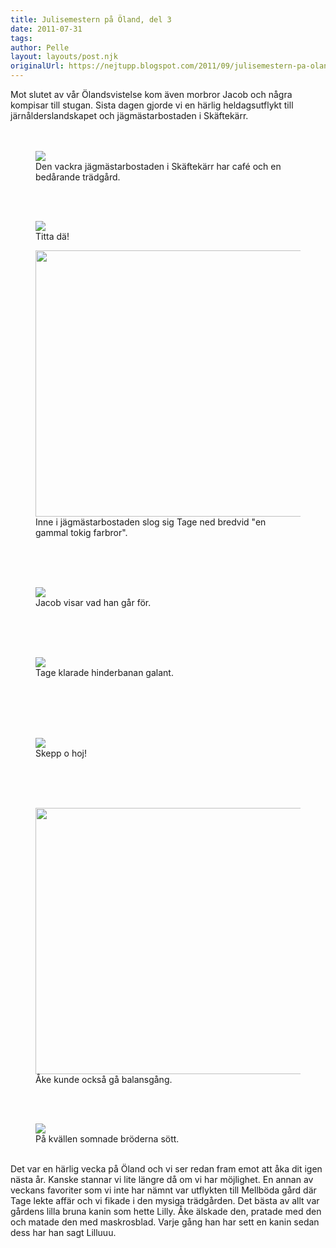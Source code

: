 ```yaml
---
title: Julisemestern på Öland, del 3
date: 2011-07-31
tags: 	
author: Pelle
layout: layouts/post.njk
originalUrl: https://nejtupp.blogspot.com/2011/09/julisemestern-pa-oland-del-3.html
---
```


Mot slutet av vår Ölandsvistelse kom även morbror Jacob och några kompisar till stugan. Sista dagen gjorde vi en härlig heldagsutflykt till järnålderslandskapet och jägmästarbostaden i Skäftekärr.</div></div><br><br><br>

<figure>
	<img src="../../../img/2011/07/O%25CC%2588land+-+Ska%25CC%2588fteka%25CC%2588rr-_MG_7908.jpg">
	<figcaption>Den vackra jägmästarbostaden i Skäftekärr har café och en bedårande trädgård</i>.</figcaption>
</figure>

<br><br>

<figure>
	<img src="../../../img/2011/07/O%25CC%2588land+-+Ska%25CC%2588fteka%25CC%2588rr-_MG_7908-2.jpg">
	<figcaption>Titta dä!</figcaption>
</figure>

<figure>
	<img src="../../../img/2011/07/O%25CC%2588land+-+Ska%25CC%2588fteka%25CC%2588rr-_MG_7903.jpg" width="426">
	<figcaption>Inne i jägmästarbostaden slog sig Tage ned bredvid "en gammal tokig farbror".</figcaption>
</figure><br><br><br>

<figure>
	<img src="../../../img/2011/07/O%25CC%2588land+-+Ska%25CC%2588fteka%25CC%2588rr-_MG_7880.jpg">
	<figcaption>Jacob visar vad han går för.</figcaption>
</figure><br><br><br>

<figure>
	<img src="../../../img/2011/07/O%25CC%2588land+-+Ska%25CC%2588fteka%25CC%2588rr-_MG_7833.jpg">
	<figcaption>Tage klarade hinderbanan galant.</figcaption>
</figure><br><br><br><br>

<figure>
	<img src="../../../img/2011/07/O%25CC%2588land+-+Ska%25CC%2588fteka%25CC%2588rr-_MG_7829.jpg">
	<figcaption>Skepp o hoj!</figcaption>
</figure><br><br><br>

<figure>
	<img src="../../../img/2011/07/O%25CC%2588land+-+Ska%25CC%2588fteka%25CC%2588rr-_MG_7877.jpg" width="426">
	<figcaption>Åke kunde också gå balansgång.</figcaption>
</figure><br><br>

<figure>
	<img src="../../../img/2011/07/O%25CC%2588land+-+Blandat-_MG_7711.jpg">
	<figcaption>På kvällen somnade bröderna sött.</figcaption>
</figure><br><div style="margin-bottom: 0px; margin-left: 0px; margin-right: 0px; margin-top: 0px;">Det var en härlig vecka på Öland och vi ser redan fram emot att åka dit igen nästa år. Kanske stannar vi lite längre då om vi har möjlighet. En annan av veckans favoriter som vi inte har nämnt var utflykten till Mellböda gård där Tage lekte affär och vi fikade i den mysiga trädgården. Det bästa av allt var gårdens lilla bruna kanin som hette Lilly. Åke älskade den, pratade med den och matade den med maskrosblad. Varje gång han har sett en kanin sedan dess har han sagt Lilluuu.</div><div><br></div>
